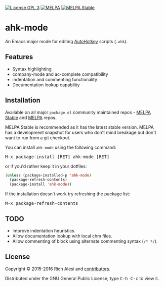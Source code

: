 [![License GPL 3][badge-license]][copying]
[![MELPA][melpa-badge]][melpa-package]
[![MELPA Stable][melpa-stable-badge]][melpa-stable-package]

# ahk-mode

An Emacs major mode for editing [AutoHotkey][] scripts (`.ahk`).

## Features

- Syntax highlighting
- company-mode and ac-complete compatibility
- indentation and commenting functionality
- Documentation lookup capability

## Installation

Available on all major `package.el` community maintained repos -
[MELPA Stable][] and [MELPA][] repos.

MELPA Stable is recommended as it has the latest stable version.
MELPA has a development snapshot for users who don't mind breakage but
don't want to run from a git checkout.

You can install `ahk-mode` using the following command:

<kbd>M-x package-install [RET] ahk-mode [RET]</kbd>

or if you'd rather keep it in your dotfiles:

```el
(unless (package-installed-p 'ahk-mode)
  (package-refresh-contents)
  (package-install 'ahk-mode))
```

If the installation doesn't work try refreshing the package list:

<kbd>M-x package-refresh-contents</kbd>

## TODO

* Improve indentation heuristics.
* Allow documentation lookup with local chm files.
* Allow commenting of block using alternate commenting syntax (`/* */`).

## License

Copyright © 2015-2016 Rich Alesi and [contributors][].

Distributed under the GNU General Public License; type <kbd>C-h C-c</kbd> to view it.

[badge-license]: https://img.shields.io/badge/license-GPL_3-green.svg
[melpa-badge]: http://melpa.org/packages/ahk-mode-badge.svg
[melpa-stable-badge]: http://stable.melpa.org/packages/ahk-mode-badge.svg
[melpa-package]: http://melpa.org/#/ahk-mode
[melpa-stable-package]: http://stable.melpa.org/#/ahk-mode
[COPYING]: http://www.gnu.org/copyleft/gpl.html
[contributors]: https://github.com/ralesi/ahk-mode/contributors
[melpa]: http://melpa.org
[melpa stable]: http://stable.melpa.org
[AutoHotkey]: https://autohotkey.com/
